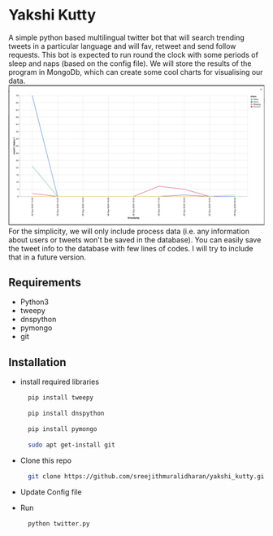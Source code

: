 # Yakshi Kutty
A simple python based multilingual twitter bot that will search trending tweets in a particular language and will fav, retweet and send follow requests.
This bot is expected to run round the clock with some periods of sleep and naps (based on the config file). We will store the results of the program in MongoDb, which can create some cool charts for visualising our data. 
![Alt text](https://github.com/sreejithmuralidharan/yakshi_kutty/blob/master/mongodb_example.png "MongoDb example")
For the simplicity, we will only include process data (i.e. any information about users or tweets won't be saved in the database). You can easily save the tweet info to the database with few lines of codes. I will try to include that in a future version.

## Requirements
- Python3
- tweepy
- dnspython
- pymongo
- git 

## Installation
+ install required libraries

	```bash
	  pip install tweepy
	```
	```bash
	  pip install dnspython
	```
	```bash
	  pip install pymongo
	```
	```bash
	  sudo apt get-install git
	```
  
+ Clone this repo

	```bash
	  git clone https://github.com/sreejithmuralidharan/yakshi_kutty.git
	```

+ Update Config file

+ Run
	```bash
	  python twitter.py
	```
